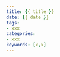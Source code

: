 ```yaml
---
title: {{ title }}
date: {{ date }}
tags:
- xxx
categories:
- xxx
keywords: [x,x]
---
```


 <!-- more -->
